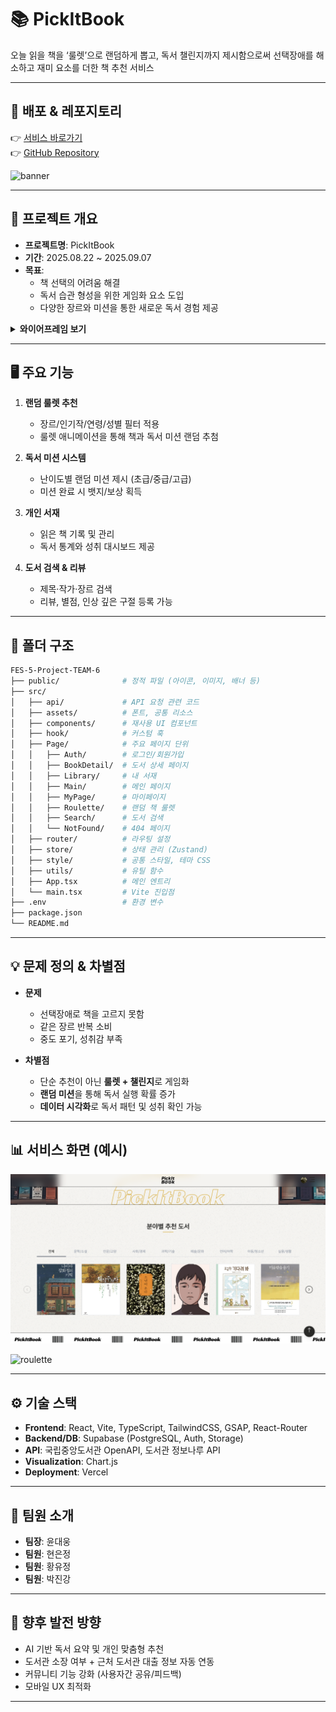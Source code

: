 # 📚 PickItBook  

오늘 읽을 책을 ‘룰렛’으로 랜덤하게 뽑고, 독서 챌린지까지 제시함으로써 선택장애를 해소하고 재미 요소를 더한 책 추천 서비스  

---

## 🚀 배포 & 레포지토리
👉 [서비스 바로가기](https://fes-5-project-team-6.vercel.app)  
👉 [GitHub Repository](https://github.com/prgrms-fe-devcourse/FES-5-Project-TEAM-6)

![banner](./public/readmeImg/banner.png)

---

## 📌 프로젝트 개요  
- **프로젝트명**: PickItBook  
- **기간**: 2025.08.22 ~ 2025.09.07  
- **목표**:  
  - 책 선택의 어려움 해결  
  - 독서 습관 형성을 위한 게임화 요소 도입  
  - 다양한 장르와 미션을 통한 새로운 독서 경험 제공  

<details>
  <summary><b>와이어프레임 보기</b></summary>
  <p align="center">
    <img src="./public/readmeImg/wireframe.jpg" width="1000" alt="와이어프레임" />
  </p>
</details>

---

## 🖥 주요 기능  
1. **랜덤 룰렛 추천**  
   - 장르/인기작/연령/성별 필터 적용  
   - 룰렛 애니메이션을 통해 책과 독서 미션 랜덤 추첨  

2. **독서 미션 시스템**  
   - 난이도별 랜덤 미션 제시 (초급/중급/고급)  
   - 미션 완료 시 뱃지/보상 획득  

3. **개인 서재**  
   - 읽은 책 기록 및 관리  
   - 독서 통계와 성취 대시보드 제공  

4. **도서 검색 & 리뷰**  
   - 제목·작가·장르 검색  
   - 리뷰, 별점, 인상 깊은 구절 등록 가능  

---

## 📂 폴더 구조  

```bash
FES-5-Project-TEAM-6
├── public/              # 정적 파일 (아이콘, 이미지, 배너 등)
├── src/
│   ├── api/             # API 요청 관련 코드
│   ├── assets/          # 폰트, 공통 리소스
│   ├── components/      # 재사용 UI 컴포넌트
│   ├── hook/            # 커스텀 훅
│   ├── Page/            # 주요 페이지 단위
│   │   ├── Auth/        # 로그인/회원가입
│   │   ├── BookDetail/  # 도서 상세 페이지
│   │   ├── Library/     # 내 서재
│   │   ├── Main/        # 메인 페이지
│   │   ├── MyPage/      # 마이페이지
│   │   ├── Roulette/    # 랜덤 책 룰렛
│   │   ├── Search/      # 도서 검색
│   │   └── NotFound/    # 404 페이지
│   ├── router/          # 라우팅 설정
│   ├── store/           # 상태 관리 (Zustand)
│   ├── style/           # 공통 스타일, 테마 CSS
│   ├── utils/           # 유틸 함수
│   ├── App.tsx          # 메인 엔트리
│   └── main.tsx         # Vite 진입점
├── .env                 # 환경 변수
├── package.json
└── README.md

```

---

## 💡 문제 정의 & 차별점  
- **문제**  
  - 선택장애로 책을 고르지 못함  
  - 같은 장르 반복 소비  
  - 중도 포기, 성취감 부족  

- **차별점**  
  - 단순 추천이 아닌 **룰렛 + 챌린지**로 게임화  
  - **랜덤 미션**을 통해 독서 실행 확률 증가  
  - **데이터 시각화**로 독서 패턴 및 성취 확인 가능  

---

## 📊 서비스 화면 (예시)  

![main](./public/readmeImg/main.png)

![roulette](./public/readmeImg/roulette.png)


---

## ⚙️ 기술 스택  
- **Frontend**: React, Vite, TypeScript, TailwindCSS, GSAP, React-Router  
- **Backend/DB**: Supabase (PostgreSQL, Auth, Storage)  
- **API**: 국립중앙도서관 OpenAPI, 도서관 정보나루 API  
- **Visualization**: Chart.js
- **Deployment**: Vercel  

---

## 👥 팀원 소개  
- **팀장**: 윤대웅
- **팀원**: 현은정  
- **팀원**: 황유정 
- **팀원**: 박진강



---

## 🚀 향후 발전 방향  
- AI 기반 독서 요약 및 개인 맞춤형 추천  
- 도서관 소장 여부 + 근처 도서관 대출 정보 자동 연동  
- 커뮤니티 기능 강화 (사용자간 공유/피드백)  
- 모바일 UX 최적화  

---
